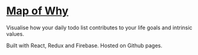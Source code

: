 # [Map of Why](https://adambinks.me/goal-tracker/)

Visualise how your daily todo list contributes to your life goals and intrinsic values.

Built with React, Redux and Firebase. Hosted on Github pages.

